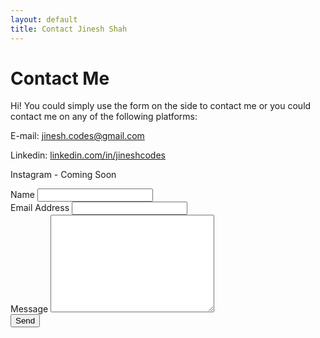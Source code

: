 ```yaml
---
layout: default
title: Contact Jinesh Shah
---
```


<div id="contact">
  <h1 class="pageTitle">Contact Me</h1>
  <div class="contactContent">
    <p class="intro">Hi! You could simply use the form on the side to contact me or you could contact me on any of the following platforms: </p>
    <p> E-mail: <a href="mailto:jinesh.codes@gmail.com">jinesh.codes@gmail.com</a></p>
    <p> Linkedin: <a href="https://www.linkedin.com/in/jineshcodes/">linkedin.com/in/jineshcodes</a></p>
    <p> Instagram - Coming Soon</p>
  <!-- </div>
  <form action="https://formspree.io/your@mail.com" method="POST">
    <label for="name">Name</label>
    <input type="text" id="name" name="name" class="full-width"><br>
    <label for="email">Email Address</label>
    <input type="email" id="email" name="_replyto" class="full-width"><br>
    <label for="message">Message</label>
    <textarea name="message" id="message" cols="30" rows="10" class="full-width"></textarea><br>
    <input type="submit" value="Send" class="button">
  </form>
</div> -->
</div>
<form
  action="https://formspree.io/f/xgedonzb"
  method="POST"
>
  <label for="name">Name</label>
    <input type="text" id="name" name="name" class="full-width"><br>
    <label for="email">Email Address</label>
    <input type="email" id="email" name="_replyto" class="full-width"><br>
    <label for="message">Message</label>
    <textarea name="message" id="message" cols="30" rows="10" class="full-width"></textarea><br>
  <!-- your other form fields go here -->
   <input type="submit" value="Send" class="button">
</form>
</div>